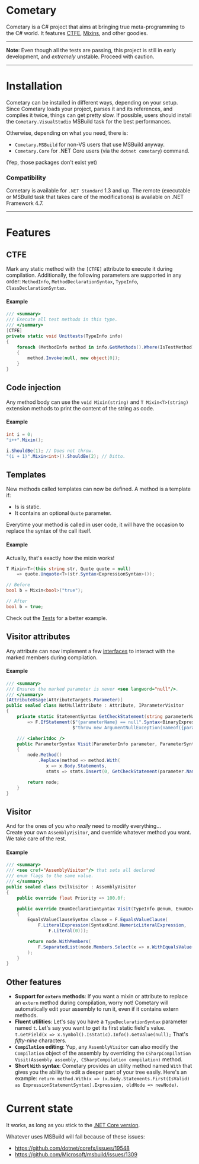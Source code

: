 Cometary
========

Cometary is a C# project that aims at bringing true meta-programming to the C# world. It features [CTFE](https://www.wikiwand.com/en/Compile_time_function_execution), [Mixins](https://www.wikiwand.com/en/Mixin), and other goodies.

----

**Note**: Even though all the tests are passing, this project is still in early development, and *extremely* unstable. Proceed with caution.

----

# Installation
Cometary can be installed in different ways, depending on your setup.  
Since Cometary loads your project, parses it and its references, and compiles it twice, things can get pretty slow. If possible, users should install the `Cometary.VisualStudio` MSBuild task for the best performances.

Otherwise, depending on what you need, there is:
- `Cometary.MSBuild` for non-VS users that use MSBuild anyway.
- `Cometary.Core` for .NET Core users (via the `dotnet cometary`) command.

(Yep, those packages don't exist yet)

### Compatibility
Cometary is available for `.NET Standard` 1.3 and up. The remote (executable or MSBuild task that takes care of the modifications) is available on .NET Framework 4.7.

----

# Features

## CTFE
Mark any static method with the `[CTFE]` attribute to execute it during compilation. Additionally, the following parameters are supported in any order: `MethodInfo`, `MethodDeclarationSyntax`, `TypeInfo`, `ClassDeclarationSyntax`.

#### Example
```csharp
/// <summary>
/// Execute all test methods in this type.
/// </summary>
[CTFE]
private static void Unittests(TypeInfo info)
{
    foreach (MethodInfo method in info.GetMethods().Where(IsTestMethod))
    {
        method.Invoke(null, new object[0]);
    }
}
```

## Code injection
Any method body can use the `void Mixin(string)` and `T Mixin<T>(string)` extension methods to print the content of the string as code.

#### Example
```csharp
int i = 0;
"i++".Mixin();

i.ShouldBe(1); // Does not throw.
"(i + 1)".Mixin<int>().ShouldBe(2); // Ditto.
```

## Templates
New methods called templates can now be defined. A method is a template if:
- Is is static.
- It contains an optional `Quote` parameter.

Everytime your method is called in user code, it will have the occasion to replace the syntax of the call itself.

#### Example
Actually, that's exactly how the mixin works!
```csharp
T Mixin<T>(this string str, Quote quote = null)
    => quote.Unquote<T>(str.Syntax<ExpressionSyntax>());

// Before
bool b = Mixin<bool>("true");

// After
bool b = true;
```
Check out the [Tests](test/Cometary.Tests/TemplateTests.cs) for a better example.

## Visitor attributes
Any attribute can now implement a few [interfaces](src/Voltaire/Attributes/Interfaces.cs) to interact with the marked members during compilation.

#### Example
```csharp
/// <summary>
/// Ensures the marked parameter is never <see langword="null"/>.
/// </summary>
[AttributeUsage(AttributeTargets.Parameter)]
public sealed class NotNullAttribute : Attribute, IParameterVisitor
{
    private static StatementSyntax GetCheckStatement(string parameterName)
        => F.IfStatement($"{parameterName} == null".Syntax<BinaryExpressionSyntax>(),
                         $"throw new ArgumentNullException(nameof({parameterName}));".Syntax<StatementSyntax>());

    /// <inheritdoc />
    public ParameterSyntax Visit(ParameterInfo parameter, ParameterSyntax node)
    {
        node.Method()
            .Replace(method => method.With(
               x => x.Body.Statements,
               stmts => stmts.Insert(0, GetCheckStatement(parameter.Name))));

        return node;
    }
}
```

## Visitor
And for the ones of you who *really* need to modify everything...  
Create your own `AssemblyVisitor`, and override whatever method you want. We take care of the rest.

#### Example
```csharp
/// <summary>
/// <see cref="AssemblyVisitor"/> that sets all declared
/// enum flags to the same value.
/// </summary>
public sealed class EvilVisitor : AssemblyVisitor
{
    public override float Priority => 100.0f;

    public override EnumDeclarationSyntax Visit(TypeInfo @enum, EnumDeclarationSyntax node)
    {
        EqualsValueClauseSyntax clause = F.EqualsValueClause(
            F.LiteralExpression(SyntaxKind.NumericLiteralExpression,
                F.Literal(0)));

        return node.WithMembers(
            F.SeparatedList(node.Members.Select(x => x.WithEqualsValue(clause)))
        );
    }
}
```

## Other features
- **Support for `extern` methods**: If you want a mixin or attribute to replace an `extern` method during compilation, worry not! Cometary will automatically edit your assembly to run it, even if it contains extern methods.
- **Fluent utilities**: Let's say you have a `TypeDeclarationSyntax` parameter named `t`. Let's say you want to get its first static field's value. `t.GetField(x => x.Symbol().IsStatic).Info().GetValue(null);` That's *fifty-nine* characters.
- **`Compilation` editing**: Yup, any `AssemblyVisitor` can also modify the `Compilation` object of the assembly by overriding the `CSharpCompilation Visit(Assembly assembly, CSharpCompilation compilation)` method.
- **Short `With` syntax**: Cometary provides an utility method named `With` that gives you the ability to edit a deeper part of your tree easily. Here's an example: `return method.With(x => (x.Body.Statements.First(IsValid) as ExpressionStatementSyntax).Expression, oldNode => newNode)`.


# Current state
It works, as long as you stick to the [.NET Core version](src/Cometary.Remote.Core).

Whatever uses MSBuild will fail because of these issues:
 - https://github.com/dotnet/corefx/issues/19548
 - https://github.com/Microsoft/msbuild/issues/1309